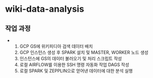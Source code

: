 # wiki-data-analysis

## 작업 과정
- 1. GCP GS에 위키피디아 검색 데이터 배치
  2. GCP 인스턴스 생성 후 SPARK 설치 및 MASTER, WORKER 노드 생성
  3. 인스턴스에 GS의 데이터 불러오기 및 처리 스크립트 작성
  4. 로컬 AIRFLOW를 이용한 SSH 명령 자동화 작업 DAGS 작성
  5. 로컬 SPARK 및 ZEPPLIN으로 얻어낸 데이터에 대한 분석 실행
